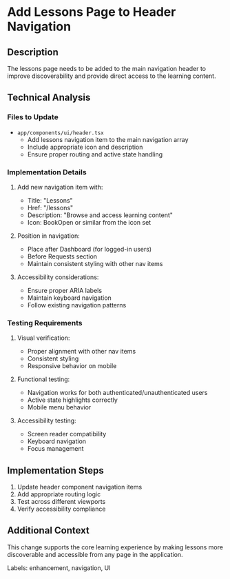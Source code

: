 # Add Lessons Page to Header Navigation

## Description
The lessons page needs to be added to the main navigation header to improve discoverability and provide direct access to the learning content.

## Technical Analysis

### Files to Update
- `app/components/ui/header.tsx`
  - Add lessons navigation item to the main navigation array
  - Include appropriate icon and description
  - Ensure proper routing and active state handling

### Implementation Details
1. Add new navigation item with:
   - Title: "Lessons"
   - Href: "/lessons"
   - Description: "Browse and access learning content"
   - Icon: BookOpen or similar from the icon set

2. Position in navigation:
   - Place after Dashboard (for logged-in users)
   - Before Requests section
   - Maintain consistent styling with other nav items

3. Accessibility considerations:
   - Ensure proper ARIA labels
   - Maintain keyboard navigation
   - Follow existing navigation patterns

### Testing Requirements
1. Visual verification:
   - Proper alignment with other nav items
   - Consistent styling
   - Responsive behavior on mobile

2. Functional testing:
   - Navigation works for both authenticated/unauthenticated users
   - Active state highlights correctly
   - Mobile menu behavior

3. Accessibility testing:
   - Screen reader compatibility
   - Keyboard navigation
   - Focus management

## Implementation Steps
1. Update header component navigation items
2. Add appropriate routing logic
3. Test across different viewports
4. Verify accessibility compliance

## Additional Context
This change supports the core learning experience by making lessons more discoverable and accessible from any page in the application.

Labels: enhancement, navigation, UI
